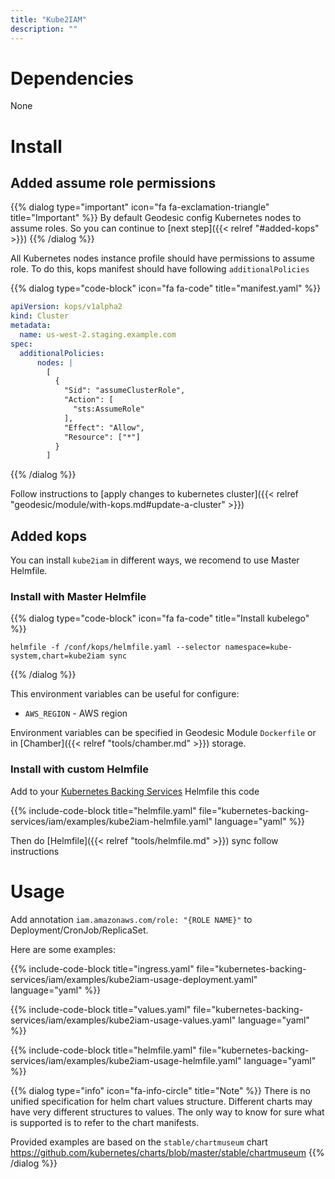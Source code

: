 ```yaml
---
title: "Kube2IAM"
description: ""
---
```


# Dependencies
None

# Install

## Added assume role permissions

{{% dialog type="important" icon="fa fa-exclamation-triangle" title="Important" %}}
By default Geodesic config Kubernetes nodes to assume roles.
So you can continue to [next step]({{< relref "#added-kops" >}})
{{% /dialog %}}

All Kubernetes nodes instance profile should have permissions to assume role.
To do this, kops manifest should have following `additionalPolicies`

{{% dialog type="code-block" icon="fa fa-code" title="manifest.yaml" %}}
```yaml
apiVersion: kops/v1alpha2
kind: Cluster
metadata:
  name: us-west-2.staging.example.com
spec:
  additionalPolicies:
      nodes: |
        [
          {
            "Sid": "assumeClusterRole",
            "Action": [
              "sts:AssumeRole"
            ],
            "Effect": "Allow",
            "Resource": ["*"]
          }
        ]
```
{{% /dialog %}}

Follow instructions to [apply changes to kubernetes cluster]({{< relref "geodesic/module/with-kops.md#update-a-cluster" >}})

## Added kops

You can install `kube2iam` in different ways, we recomend
to use Master Helmfile.

### Install with Master Helmfile

{{% dialog type="code-block" icon="fa fa-code" title="Install kubelego" %}}
```
helmfile -f /conf/kops/helmfile.yaml --selector namespace=kube-system,chart=kube2iam sync
```
{{% /dialog %}}

This environment variables can be useful for configure:

* `AWS_REGION` - AWS region

Environment variables can be specified in Geodesic Module `Dockerfile` or in [Chamber]({{< relref "tools/chamber.md" >}}) storage.

### Install with custom Helmfile

Add to your [Kubernetes Backing Services](/kubernetes-backing-services) Helmfile this code

{{% include-code-block  title="helmfile.yaml" file="kubernetes-backing-services/iam/examples/kube2iam-helmfile.yaml" language="yaml" %}}

Then do [Helmfile]({{< relref "tools/helmfile.md" >}}) sync follow instructions

# Usage

Add annotation `iam.amazonaws.com/role: "{ROLE NAME}"` to Deployment/CronJob/ReplicaSet.

Here are some examples:

{{% include-code-block title="ingress.yaml" file="kubernetes-backing-services/iam/examples/kube2iam-usage-deployment.yaml" language="yaml" %}}

{{% include-code-block title="values.yaml" file="kubernetes-backing-services/iam/examples/kube2iam-usage-values.yaml" language="yaml" %}}

{{% include-code-block title="helmfile.yaml" file="kubernetes-backing-services/iam/examples/kube2iam-usage-helmfile.yaml" language="yaml" %}}

{{% dialog type="info" icon="fa-info-circle" title="Note" %}}
There is no unified specification for helm chart values structure. Different charts may have very different structures to values. The only way to know for sure what is supported is to refer to the chart manifests.

Provided examples are based on the `stable/chartmuseum` chart https://github.com/kubernetes/charts/blob/master/stable/chartmuseum
{{% /dialog %}}
